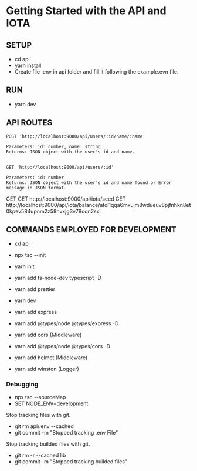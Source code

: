 # Getting Started with the API and IOTA

## SETUP 

* cd api
* yarn install
* Create file .env in api folder and fill it following the example.evn file.

## RUN
* yarn dev


## API ROUTES 


    POST 'http://localhost:9000/api/users/:id/name/:name'
    
    Parameters: id: number, name: string 
    Returns: JSON object with the user's id and name.
    

    GET 'http://localhost:9000/api/users/:id'

    Parameters: id: number
    Returns: JSON object with the user's id and name found or Error message in JSON format.

GET 
GET http://localhost:9000/api/iota/seed
GET http://localhost:9000/api/iota/balance/atoi1qqa6mxujm8wdueuv8pjfnhkn8et0kpev584upnm2z58hvxjg3v78cqn2sxl




## COMMANDS EMPLOYED FOR DEVELOPMENT

* cd api
* npx tsc --init
* yarn init    
* yarn add ts-node-dev typescript -D
* yarn add prettier 
* yarn dev
* yarn add express 
* yarn add @types/node @types/express -D

* yarn add cors (Middleware)
* yarn add @types/node @types/cors -D

* yarn add helmet (Middleware)
* yarn add winston (Logger)


### Debugging

* npx tsc --sourceMap
* SET NODE_ENV=development

Stop tracking files with git.
* git rm api/.env --cached
* git commit -m "Stopped tracking .env File"

Stop tracking builded files with git.
* git rm -r  --cached lib 
* git commit -m "Stopped tracking builded files"
